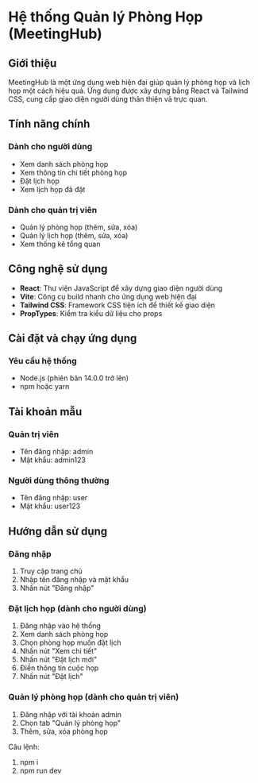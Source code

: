 # Hệ thống Quản lý Phòng Họp (MeetingHub)

## Giới thiệu

MeetingHub là một ứng dụng web hiện đại giúp quản lý phòng họp và lịch họp một cách hiệu quả. Ứng dụng được xây dựng bằng React và Tailwind CSS, cung cấp giao diện người dùng thân thiện và trực quan.

## Tính năng chính

### Dành cho người dùng
- Xem danh sách phòng họp
- Xem thông tin chi tiết phòng họp
- Đặt lịch họp
- Xem lịch họp đã đặt

### Dành cho quản trị viên
- Quản lý phòng họp (thêm, sửa, xóa)
- Quản lý lịch họp (thêm, sửa, xóa)
- Xem thống kê tổng quan

## Công nghệ sử dụng

- **React**: Thư viện JavaScript để xây dựng giao diện người dùng
- **Vite**: Công cụ build nhanh cho ứng dụng web hiện đại
- **Tailwind CSS**: Framework CSS tiện ích để thiết kế giao diện
- **PropTypes**: Kiểm tra kiểu dữ liệu cho props

## Cài đặt và chạy ứng dụng

### Yêu cầu hệ thống
- Node.js (phiên bản 14.0.0 trở lên)
- npm hoặc yarn


## Tài khoản mẫu

### Quản trị viên
- Tên đăng nhập: admin
- Mật khẩu: admin123

### Người dùng thông thường
- Tên đăng nhập: user
- Mật khẩu: user123

## Hướng dẫn sử dụng

### Đăng nhập
1. Truy cập trang chủ
2. Nhập tên đăng nhập và mật khẩu
3. Nhấn nút "Đăng nhập"

### Đặt lịch họp (dành cho người dùng)
1. Đăng nhập vào hệ thống
2. Xem danh sách phòng họp
3. Chọn phòng họp muốn đặt lịch
4. Nhấn nút "Xem chi tiết"
5. Nhấn nút "Đặt lịch mới"
6. Điền thông tin cuộc họp
7. Nhấn nút "Đặt lịch"

### Quản lý phòng họp (dành cho quản trị viên)
1. Đăng nhập với tài khoản admin
2. Chọn tab "Quản lý phòng họp"
3. Thêm, sửa, xóa phòng họp

Câu lệnh:
1. npm i
2. npm run dev
